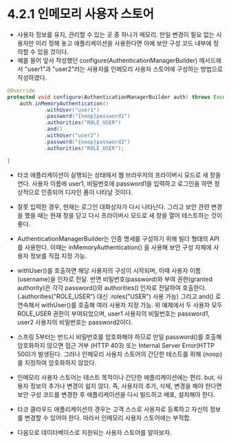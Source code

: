 # 4.2.1 인메모리 사용자 스토어
- 사용자 정보를 유지, 관리할 수 있는 곳 중 하나가 메모리. 만일 변경이 필요 없는 사용자만 미리 정해 놓고 애플리케이션을 사용한다면 아예 보안 구성 코드 내부에 정의할 수 있을 것이다.
- 예를 들어 앞서 작성했던 configure(AuthenticationManagerBuilder) 메서드에서 "user1"과 "user2"러는 사용자를 인메모리 사용자 스토어에 구성하는 방법으로 작성하였다.
```java
@Override
protected void configure(AuthenticationManagerBuilder auth) throws Exception {
    auth.inMemoryAuthentication()
            .withUser("user1")
            .password("{noop}password1")
            .authorities("ROLE_USER")
            .and()
            .withUser("user2")
            .password("{noop}password2")
            .authorities("ROLE_USER");

}
```
- 타코 애플리케이션이 실행되는 상태에서 웹 브라우저의 프라이버시 모드로 새 창을 연다. 사용자 이름에 user1, 비밀번호에 password1을 입력하고 로그인을 하면 정상적으로 인증되어 디자인 폼이 나타날 것이다.
- 잘못 입력한 경우, 현재는 로그인 대화상자가 다시 나타난다. 그리고 보안 관련 변경을 했을 때는 현재 창을 닫고 다시 프라이버시 모드로 새 창을 열어 테스트하는 것이 좋다.
- AuthenticationManagerBuilder는 인증 명세를 구성하기 위해 빌더 형태의 API를 사용한다. 이때는 inMemoryAuthentication() 을 사용해 보안 구성 자체에 사용자 정보를 직접 지정 가능.
- withUser()를 호출하면 해당 사용자의 구성이 시작되며, 이때 사용자 이름(username)을 인자로 전달. 반면 비밀번호(password)와 부여 권한(granted authority)은 각각 password()와 authorities()
인자로 전달하여 호출한다. (.authorities("ROLE_USER") 대신 .roles("USER") 사용 가능) 그리고 and() 로 연속해서 withUser()를 호출해 여러 사용자 지정 가능. 위 예제에서 두 사용자 모두
ROLE_USER 권한이 부여되었으며, user1 사용자의 비밀번호는 password1, user2 사용자의 비밀번호는 password2이다.


- 스프링 5부터는 반드시 비밀번호를 암호화해야 하므로 만일 password()를 호출해 암호화하지 않으면 접근 거부 (HTTP 403) 또는 Internal Server Error(HTTP 500)가 발생된다. 그러나 인메모리 사용자
스토어의 간단한 테스트를 위해 {noop}를 지정하여 암호화하지 않았다. 


- 인메모리 사용자 스토어는 테스트 목적이나 간단한 애플리케이션에는 편리. but, 사용자 정보의 추가나 변경이 쉽지 않다. 즉, 사용자의 추가, 삭제, 변경을 해야 한다면 보안 구성 코드를 변경한 후 애플리케이션을
다시 빌드하고 배포, 설치해야 한다.


- 타코 클라우드 애플리케이션의 경우는 고객 스스로 사용자로 등록하고 자신의 정보를 변경할 수 있어야 한다. 따라서 인메모리 사용자 스토어에는 부적합. 
- 다음으로 데이터베이스로 지원되는 사용자 스토어를 알아보자.

